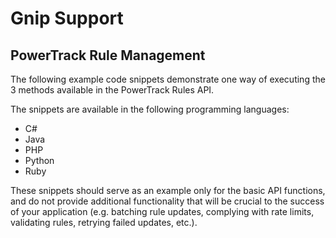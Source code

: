<h1>Gnip Support</h1>
<h2>PowerTrack Rule Management</h2>
<p>The following example code snippets demonstrate one way of executing the 3 methods available in the PowerTrack Rules API.</p>
<p>The snippets are available in the following programming languages:
	<ul>
		<li>
			C#</li>
		<li>
			Java</li>
		<li>
			PHP</li>
		<li>
			Python</li>
		<li>
			Ruby</li>
	</ul>
</p>
<p>These snippets should serve as an example only for the basic API functions, and do not provide additional functionality that will be crucial to the success of your application (e.g. batching rule updates, complying with rate limits, validating rules, retrying failed updates, etc.).</p>

